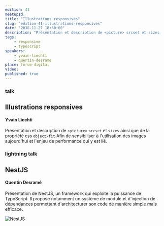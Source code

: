 ```yaml
---
edition: 41
meetupId:
title: "Illustrations responsives"
slug: "edition-41-illustrations-responsives"
date: "2018-11-27 18:30:00"
description: "Présentation et description de <picture> srcset et sizes ainsi que de la propriété css object-fit - NestJS, un framework qui exploite la puissance de TypeScript"
tags:
    - responsive
    - typescript
speakers:
    - yvain-liechti
    - quentin-desrame
place: forum-digital
video:
published: true
---
```


### talk
## Illustrations responsives
#### Yvain Liechti

Présentation et description de `<picture>` `srcset` et `sizes` ainsi que de la propriété css `object-fit`
Afin de sensibiliser à l'utilisation des images aujourd'hui et l'enjeu de performance qui y est lié.

### lightning talk
## NestJS
#### Quentin Desramé

Présentation de NestJS, un framework qui exploite la puissance de TypeScript. Il propose notamment un système de module et d'injection de dépendances permettant d'architecturer son code de manière simple mais efficace.

![NestJS](/talks/nestjs.png)
